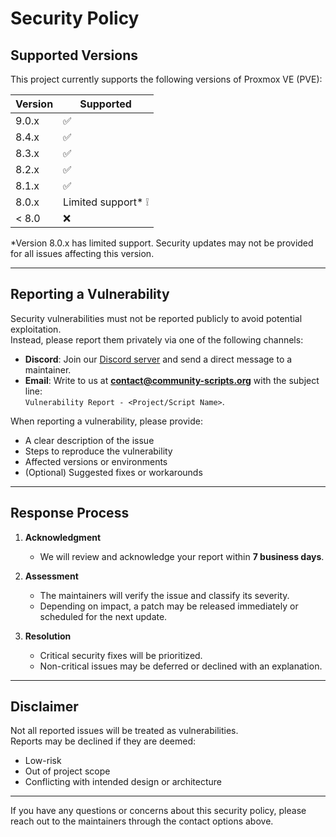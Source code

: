 # Security Policy

## Supported Versions

This project currently supports the following versions of Proxmox VE (PVE):

| Version | Supported          |
| ------- | ------------------ |
| 9.0.x   | :white_check_mark: |
| 8.4.x   | :white_check_mark: |
| 8.3.x   | :white_check_mark: |
| 8.2.x   | :white_check_mark: |
| 8.1.x   | :white_check_mark: |
| 8.0.x   | Limited support* ❕ |
| < 8.0   | :x:                |

*Version 8.0.x has limited support. Security updates may not be provided for all issues affecting this version.

---

## Reporting a Vulnerability

Security vulnerabilities must not be reported publicly to avoid potential exploitation.  
Instead, please report them privately via one of the following channels:

- **Discord**: Join our [Discord server](https://discord.gg/jsYVk5JBxq) and send a direct message to a maintainer.  
- **Email**: Write to us at **contact@community-scripts.org** with the subject line:  
  `Vulnerability Report - <Project/Script Name>`.

When reporting a vulnerability, please provide:

- A clear description of the issue  
- Steps to reproduce the vulnerability  
- Affected versions or environments  
- (Optional) Suggested fixes or workarounds  

---

## Response Process

1. **Acknowledgment**  
   - We will review and acknowledge your report within **7 business days**.

2. **Assessment**  
   - The maintainers will verify the issue and classify its severity.  
   - Depending on impact, a patch may be released immediately or scheduled for the next update.

3. **Resolution**  
   - Critical security fixes will be prioritized.  
   - Non-critical issues may be deferred or declined with an explanation.

---

## Disclaimer

Not all reported issues will be treated as vulnerabilities.  
Reports may be declined if they are deemed:  
- Low-risk  
- Out of project scope  
- Conflicting with intended design or architecture  

---

If you have any questions or concerns about this security policy, please reach out to the maintainers through the contact options above.
